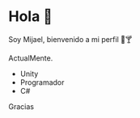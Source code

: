 <body>
  <div>
    <h1>Hola 🥵</h1>
  </div>

  <div>
    <p>Soy Mijael, bienvenido a mi perfil 🧐🍸<p>
  </div>
  
  <div>
    <p>
    ActualMente.<br>
      <ul>
      <li>Unity</li>
      <li>Programador</li>
      <li>C#</li>
      </ul>
    </p>
  </div>
  
</body>

<footer>Gracias</footer>
